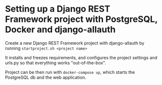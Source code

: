 # Setting up a Django REST Framework project with PostgreSQL, Docker and django-allauth

Create a new Django REST Framework project with django-allauth by running `startproject.sh <project name>`

It installs and freezes requirements, and configures the project settings and urls.py so that everything works "out-of-the-box".

Project can be then run with `docker-compose up`, which starts the PostgreSQL db and the web application.

